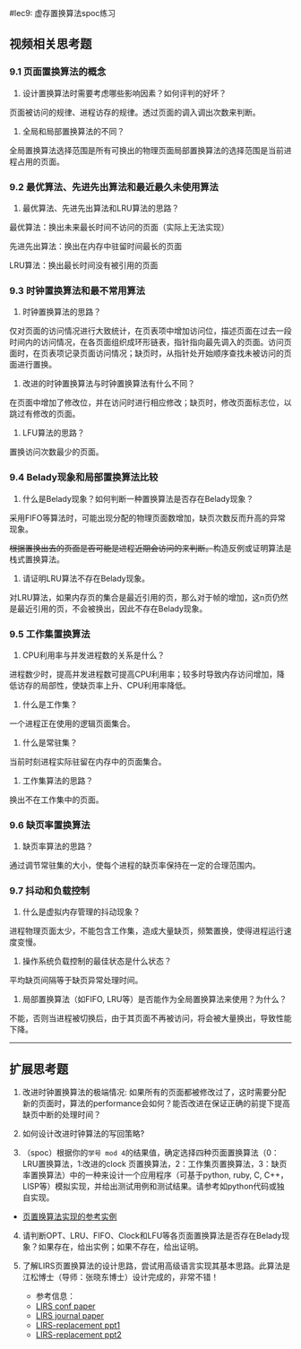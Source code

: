 #lec9: 虚存置换算法spoc练习

## 视频相关思考题

### 9.1 页面置换算法的概念

1. 设计置换算法时需要考虑哪些影响因素？如何评判的好坏？

页面被访问的规律、进程访存的规律。透过页面的调入调出次数来判断。

1. 全局和局部置换算法的不同？

全局置换算法选择范围是所有可换出的物理页面局部置换算法的选择范围是当前进程占用的页面。

### 9.2 最优算法、先进先出算法和最近最久未使用算法

1. 最优算法、先进先出算法和LRU算法的思路？

最优算法：换出未来最长时间不访问的页面（实际上无法实现）

先进先出算法：换出在内存中驻留时间最长的页面

LRU算法：换出最长时间没有被引用的页面

### 9.3 时钟置换算法和最不常用算法

1. 时钟置换算法的思路？

仅对页面的访问情况进行大致统计，在页表项中增加访问位，描述页面在过去一段时间内的访问情况，在各页面组织成环形链表，指针指向最先调入的页面。访问页面时，在页表项记录页面访问情况；缺页时，从指针处开始顺序查找未被访问的页面进行置换。

1. 改进的时钟置换算法与时钟置换算法有什么不同？

在页面中增加了修改位，并在访问时进行相应修改；缺页时，修改页面标志位，以跳过有修改的页面。

1. LFU算法的思路？

置换访问次数最少的页面。


### 9.4 Belady现象和局部置换算法比较

1. 什么是Belady现象？如何判断一种置换算法是否存在Belady现象？

采用FIFO等算法时，可能出现分配的物理页面数增加，缺页次数反而升高的异常现象。

~~根据置换出去的页面是否可能是进程近期会访问的来判断。~~构造反例或证明算法是栈式置换算法。

1. 请证明LRU算法不存在Belady现象。

对LRU算法，如果内存页的集合是最近引用的页，那么对于帧的增加，这n页仍然是最近引用的页，不会被换出，因此不存在Belady现象。

### 9.5 工作集置换算法

1. CPU利用率与并发进程数的关系是什么？

进程数少时，提高并发进程数可提高CPU利用率；较多时导致内存访问增加，降低访存的局部性，使缺页率上升、CPU利用率降低。

1. 什么是工作集？

一个进程正在使用的逻辑页面集合。

1. 什么是常驻集？

当前时刻进程实际驻留在内存中的页面集合。

1. 工作集算法的思路？

换出不在工作集中的页面。

### 9.6 缺页率置换算法

1. 缺页率算法的思路？

通过调节常驻集的大小，使每个进程的缺页率保持在一定的合理范围内。

### 9.7 抖动和负载控制

1. 什么是虚拟内存管理的抖动现象？

进程物理页面太少，不能包含工作集，造成大量缺页，频繁置换，使得进程运行速度变慢。

1. 操作系统负载控制的最佳状态是什么状态？

平均缺页间隔等于缺页异常处理时间。

1. 局部置换算法（如FIFO, LRU等）是否能作为全局置换算法来使用？为什么？

不能，否则当进程被切换后，由于其页面不再被访问，将会被大量换出，导致性能下降。

----

## 扩展思考题

1.  改进时钟置换算法的极端情况: 如果所有的页面都被修改过了，这时需要分配新的页面时，算法的performance会如何？能否改进在保证正确的前提下提高缺页中断的处理时间？

2.  如何设计改进时钟算法的写回策略?

3. （spoc）根据你的`学号 mod 4`的结果值，确定选择四种页面置换算法（0：LRU置换算法，1:改进的clock 页置换算法，2：工作集页置换算法，3：缺页率置换算法）中的一种来设计一个应用程序（可基于python, ruby, C, C++，LISP等）模拟实现，并给出测试用例和测试结果。请参考如python代码或独自实现。
 - [页置换算法实现的参考实例](https://github.com/chyyuu/ucore_lab/blob/master/related_info/lab3/page-replacement-policy.py)     

4. 请判断OPT、LRU、FIFO、Clock和LFU等各页面置换算法是否存在Belady现象？如果存在，给出实例；如果不存在，给出证明。

5. 了解LIRS页置换算法的设计思路，尝试用高级语言实现其基本思路。此算法是江松博士（导师：张晓东博士）设计完成的，非常不错！
	- 参考信息：
 	- [LIRS conf paper](http://www.ece.eng.wayne.edu/~sjiang/pubs/papers/jiang02_LIRS.pdf)
	 - [LIRS journal paper](http://www.ece.eng.wayne.edu/~sjiang/pubs/papers/jiang05_LIRS.pdf)
	 - [LIRS-replacement ppt1](http://dragonstar.ict.ac.cn/course_09/XD_Zhang/(6)-LIRS-replacement.pdf)
	 - [LIRS-replacement ppt2](http://www.ece.eng.wayne.edu/~sjiang/Projects/LIRS/sig02.ppt)
